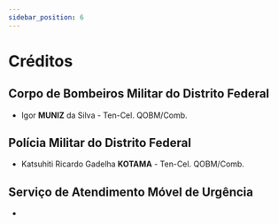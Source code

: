 ```yaml
---
sidebar_position: 6
---
```


# Créditos

## Corpo de Bombeiros Militar do Distrito Federal
- Igor **MUNIZ** da Silva - Ten-Cel. QOBM/Comb.

## Polícia Militar do Distrito Federal
- Katsuhiti Ricardo Gadelha **KOTAMA** - Ten-Cel. QOBM/Comb.

## Serviço de Atendimento Móvel de Urgência
- 


